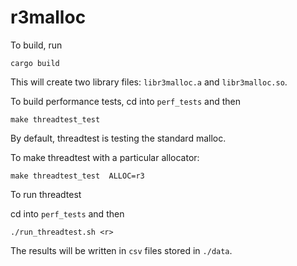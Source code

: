# r3malloc

To build, run

```
cargo build
```

This will create two library files: `libr3malloc.a` and `libr3malloc.so`.



To build performance tests, cd into `perf_tests` and then 

```
make threadtest_test
```
By default, threadtest is testing the standard malloc.

To make threadtest with a particular allocator:

```
make threadtest_test  ALLOC=r3
```

To run threadtest

cd into `perf_tests` and then

```
./run_threadtest.sh <r>
```

The results will be written in `csv` files stored in `./data`.
